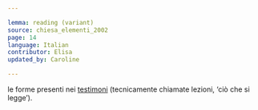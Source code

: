 ```yaml
---

lemma: reading (variant)
source: chiesa_elementi_2002
page: 14
language: Italian
contributor: Elisa
updated_by: Caroline

---
```


le forme presenti nei [testimoni](witness.html) (tecnicamente chiamate lezioni, ‘ciò che si legge’).
